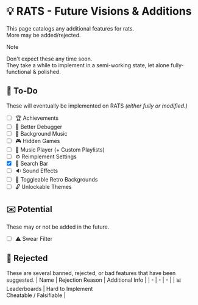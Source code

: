 # :bulb: RATS - Future Visions & Additions
This page catalogs any additional features for rats.<br>
More may be added/rejected.
> [!NOTE]
> Don't expect these any time soon.<br>
> They take a while to implement in a semi-working state, let alone fully-functional & polished.

## :bookmark_tabs: To-Do
These will eventually be implemented on RATS _(either fully or modified.)_
- [ ] :trophy: Achievements
- [ ] :space_invader: Better Debugger
- [ ] :musical_note: Background Music
- [ ] :video_game: Hidden Games
- [ ] :musical_keyboard: Music Player (+ Custom Playlists)
- [ ] :gear: Reimplement Settings
- [x] :mag_right: Search Bar
- [ ] :sound: Sound Effects
- [ ] :floppy_disk: Toggleable Retro Backgrounds
- [ ] :unlock: Unlockable Themes

## :envelope: Potential
These may or not be added in the future.
- [ ] :warning: Swear Filter

## :no_entry_sign: Rejected
These are several banned, rejected, or bad features that have been suggested.
| Name | Rejection Reason | Additional Info |
| - | - | - |
| :bar_chart: Leaderboards | Hard to Implement<br>Cheatable / Falsifiable |
